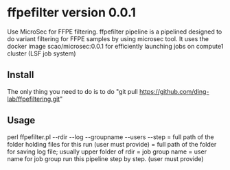 # ffpefilter version 0.0.1 #
Use MicroSec for FFPE filtering. ffpefilter pipeline is a pipelined designed to do variant filtering for FFPE samples by using microsec tool. It uses the docker image scao/microsec:0.0.1 for efficiently launching jobs on compute1 cluster (LSF job system)


## Install ##

The only thing you need to do is to do "git pull https://github.com/ding-lab/ffpefiltering.git" 

## Usage ##

perl ffpefilter.pl  --rdir --log --groupname --users --step 
<rdir> = full path of the folder holding files for this run (user must provide)
<log> = full path of the folder for saving log file; usually upper folder of rdir
<groupname> = job group name
<users> = user name for job group
<step> run this pipeline step by step. (user must provide)

